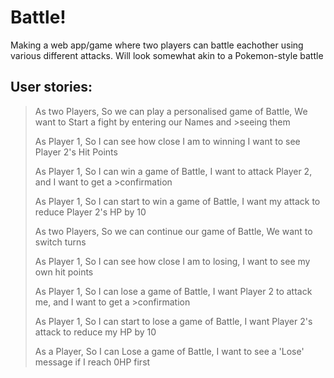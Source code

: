 # Battle!

Making a web app/game where two players can battle eachother using various different attacks. Will look somewhat akin to a Pokemon-style battle

## User stories:
>As two Players,
>So we can play a personalised game of Battle,
>We want to Start a fight by entering our Names and >seeing them
>
>As Player 1,
>So I can see how close I am to winning
>I want to see Player 2's Hit Points
>
>As Player 1,
>So I can win a game of Battle,
>I want to attack Player 2, and I want to get a >confirmation
>
>As Player 1,
>So I can start to win a game of Battle,
>I want my attack to reduce Player 2's HP by 10
>
>As two Players,
>So we can continue our game of Battle,
>We want to switch turns
>
>As Player 1,
>So I can see how close I am to losing,
>I want to see my own hit points
>
>As Player 1,
>So I can lose a game of Battle,
>I want Player 2 to attack me, and I want to get a >confirmation
>
>As Player 1,
>So I can start to lose a game of Battle,
>I want Player 2's attack to reduce my HP by 10
>
>As a Player,
>So I can Lose a game of Battle,
>I want to see a 'Lose' message if I reach 0HP first